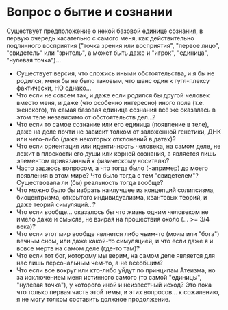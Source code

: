 # Вопрос о бытие и сознании

Существует предположение о некой базовой единице сознания, в первую очередь касательно с самого меня, как действительно подлинного восприятия ("точка зрения или восприятия", "первое лицо", "свидетель" или "зритель", а может быть даже и "игрок", "единица", "нулевая точка")...

- Существует версия, что сложись иными обстоятельства, и я бы не родился, меня бы не было таковым, что шанс один к гугл-плексу фактически, НО однако...
- Что если не совсем так, и даже если родился бы другой человек вместо меня, и даже (что особенно интересно) иного пола (т.е. женского), та самая базовая единица сознания всё же оказалась в этом теле независимо от обстоятельств дел...?
- Что если то самое сознание или его единица (появление в теле), даже на деле почти не зависит толком от заложенной генетики, ДНК или чего-либо (даже некоторых отклонений в датах)?
- Что если ориентация или идентичность человека, на самом деле, не лежит в плоскости его души или корней сознания, а является лишь элементом привязанный к физическому носителю?
- Часто задаюсь вопросом, а что тогда было (например) до моего появления в этом мире? Что было тогда с тем "свидетелем"? Существовала ли (бы) реальность тогда вообще?
- Что можно было бы избрать наилучшее из концепций солипсизма, биоцентризма, открытого индивидуализма, квантовых теорий, и даже теорий симуляций...?
- Что если вообще... оказалось бы что жизнь одним человеком не имело даже и смысла, не взирая на прошествия около (... >= 3/4 века)?
- Что если этот мир вообще является либо чьим-то (моим или "бога") вечным сном, или даже какой-то симуляцией, и что если даже я и вовсе мертв на самом деле (где-то там)?
- Что если тот бог, которому мы верим, на самом деле является для нас лишь персональным чем-то, а не всеобщим? 
- Что если все вокруг или кто-либо уйдут по принципам Атеизма, но за исключением меня истинного самого (то самой "единицы", "нулевая точка"), у которого иной и неизвестный исход?
Это пока что только первая часть этой темы, и этих вопросов... к сожалению, я не могу толком составить должное продолжение.
